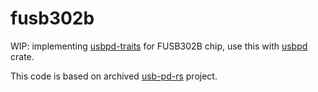 # fusb302b

WIP: implementing [usbpd-traits](https://crates.io/crates/usbpd-traits) for FUSB302B chip, use this with [usbpd](https://crates.io/crates/usbpd) crate.

This code is based on archived [usb-pd-rs](https://github.com/fmckeogh/usb-pd-rs) project.
